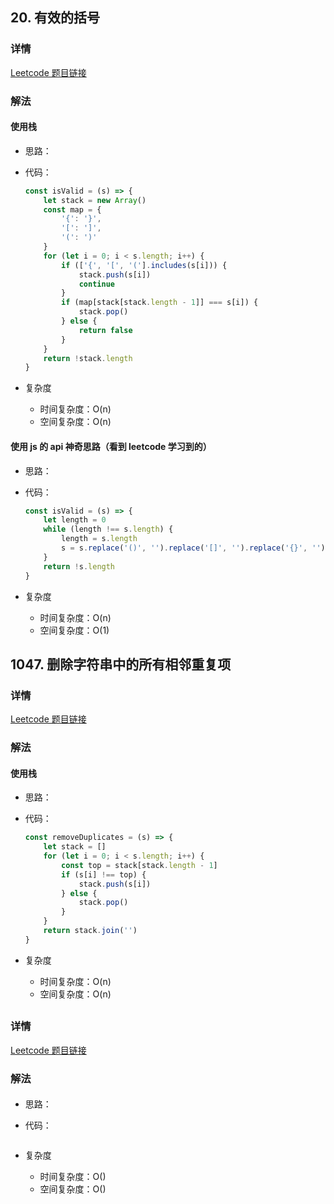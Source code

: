 ## 20. 有效的括号

### 详情

[Leetcode 题目链接](https://leetcode.cn/problems/valid-parentheses/description/)

### 解法

#### 使用栈

- 思路：

- 代码：

  ```js
  const isValid = (s) => {
      let stack = new Array()
      const map = {
          '{': '}',
          '[': ']',
          '(': ')'
      }
      for (let i = 0; i < s.length; i++) {
          if (['{', '[', '('].includes(s[i])) {
              stack.push(s[i])
              continue
          }
          if (map[stack[stack.length - 1]] === s[i]) {
              stack.pop()
          } else {
              return false
          }
      }
      return !stack.length
  }
  ```

- 复杂度

  - 时间复杂度：O(n)
  - 空间复杂度：O(n)


#### 使用 js 的 api 神奇思路（看到 leetcode 学习到的）

- 思路：

- 代码：

  ```js
  const isValid = (s) => {
      let length = 0
      while (length !== s.length) {
          length = s.length
          s = s.replace('()', '').replace('[]', '').replace('{}', '')
      }
      return !s.length
  }
  ```

- 复杂度

  - 时间复杂度：O(n)
  - 空间复杂度：O(1)

## 1047. 删除字符串中的所有相邻重复项

### 详情

[Leetcode 题目链接](https://leetcode.cn/problems/remove-all-adjacent-duplicates-in-string/description/)

### 解法

#### 使用栈

- 思路：

- 代码：

  ```js
  const removeDuplicates = (s) => {
      let stack = []
      for (let i = 0; i < s.length; i++) {
          const top = stack[stack.length - 1]
          if (s[i] !== top) {
              stack.push(s[i])
          } else {
              stack.pop()
          }
      }
      return stack.join('')
  }
  ```

- 复杂度

  - 时间复杂度：O(n)
  - 空间复杂度：O(n)

## 

### 详情

[Leetcode 题目链接](https://leetcode.cn/problems/evaluate-reverse-polish-notation/description/)

### 解法

#### 

- 思路：

- 代码：

  ```js

  ```

- 复杂度

  - 时间复杂度：O()
  - 空间复杂度：O()

